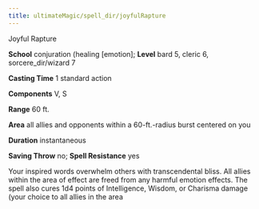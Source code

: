 ```yaml
---
title: ultimateMagic/spell_dir/joyfulRapture
---
```

Joyful Rapture

**School** conjuration (healing [emotion]; **Level** bard 5, cleric 6, sorcere_dir/wizard 7

**Casting Time** 1 standard action

**Components** V, S

**Range** 60 ft.

**Area** all allies and opponents within a 60-ft.-radius burst centered on you

**Duration** instantaneous

**Saving Throw** no; **Spell Resistance** yes

Your inspired words overwhelm others with transcendental bliss. All allies within the area of effect are freed from any harmful emotion effects. The spell also cures 1d4 points of Intelligence, Wisdom, or Charisma damage (your choice to all allies in the area

